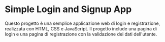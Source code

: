 # Simple Login and Signup App

Questo progetto è una semplice applicazione web di login e registrazione, realizzata con HTML, CSS e JavaScript. Il progetto include una pagina di login e una pagina di registrazione con la validazione dei dati dell'utente.


